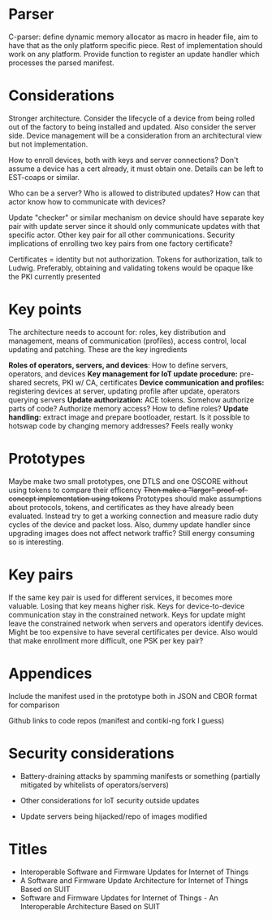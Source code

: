 # Parser

C-parser: define dynamic memory allocator as macro in header file, aim to have that as the only platform specific piece. Rest of implementation should work on any platform. Provide function to register an update handler which processes the parsed manifest.

# Considerations

Stronger architecture. Consider the lifecycle of a device from being rolled out of the factory to being installed and updated. Also consider the server side. Device management will be a consideration from an architectural view but not implementation.

How to enroll devices, both with keys and server connections? Don't assume a device has a cert already, it must obtain one. Details can be left to EST-coaps or similar.

Who can be a server? Who is allowed to distributed updates? How can that actor know how to communicate with devices?

Update "checker" or similar mechanism on device should have separate key pair with update server since it should only communicate updates with that specific actor. Other key pair for all other communications. Security implications of enrolling two key pairs from one factory certificate?

Certificates = identity but not authorization. Tokens for authorization, talk to Ludwig. Preferably, obtaining and validating tokens would be opaque like the PKI currently presented

# Key points

The architecture needs to account for: roles, key distribution and management, means of communication (profiles), access control, local updating and patching. These are the key ingredients

<b>Roles of operators, servers, and devices</b>: How to define servers, operators, and devices
<b>Key management for IoT update procedure:</b> pre-shared secrets, PKI w/ CA, certificates
<b>Device communication and profiles:</b> registering devices at server, updating profile after update, operators querying servers
<b>Update authorization:</b> ACE tokens. Somehow authorize parts of code? Authorize memory access? How to define roles?
<b>Update handling:</b> extract image and prepare bootloader, restart. Is it possible to hotswap code by changing memory addresses? Feels really wonky

# Prototypes

Maybe make two small prototypes, one DTLS and one OSCORE without using tokens to compare their efficency
~~Then make a "larger" proof-of-concept implementation using tokens~~
Prototypes should make assumptions about protocols, tokens, and certificates as they have already been evaluated. Instead try to get a working connection and measure radio duty cycles of the device and packet loss. Also, dummy update handler since upgrading images does not affect network traffic? Still energy consuming so is interesting.

# Key pairs

If the same key pair is used for different services, it becomes more valuable. Losing that key means higher risk.
Keys for device-to-device communication stay in the constrained network. Keys for update might leave the constrained network when servers and operators identify devices.
Might be too expensive to have several certificates per device. Also would that make enrollment more difficult, one PSK per key pair?

# Appendices

Include the manifest used in the prototype both in JSON and CBOR format for comparison

Github links to code repos (manifest and contiki-ng fork I guess)



# Security considerations

- Battery-draining attacks by spamming manifests or something (partially mitigated by whitelists of operators/servers)

- Other considerations for IoT security outside updates

- Update servers being hijacked/repo of images modified

# Titles

- Interoperable Software and Firmware Updates for Internet of Things
- A Software and Firmware Update Architecture for Internet of Things Based on SUIT
- Software and Firmware Updates for Internet of Things - An Interoperable Architecture Based on SUIT